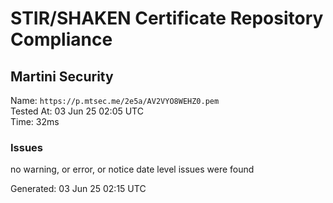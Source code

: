 # STIR/SHAKEN Certificate Repository Compliance

## Martini Security

Name: `https://p.mtsec.me/2e5a/AV2VYO8WEHZ0.pem`\
Tested At: 03 Jun 25 02:05 UTC\
Time: 32ms

### Issues

no warning, or error, or notice date level issues were found

Generated: 03 Jun 25 02:15 UTC